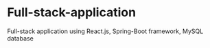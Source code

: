 # Full-stack-application
Full-stack application using React.js, Spring-Boot framework, MySQL database
